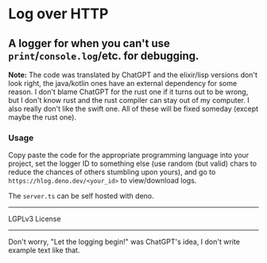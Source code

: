 # Log over HTTP

## A logger for when you can't use `print`/`console.log`/etc. for debugging.

**Note:** The code was translated by ChatGPT and the elixir/lisp versions don't look right, the java/kotlin ones have an external dependency for some reason. I don't blame ChatGPT for the rust one if it turns out to be wrong, but I don't know rust and the rust compiler can stay out of my computer. I also really don't like the swift one. All of these will be fixed someday (except maybe the rust one).

### Usage

Copy paste the code for the appropriate programming language into your project, set the logger ID to something else (use random (but valid) chars to reduce the chances of others stumbling upon yours), and go to `https://hlog.deno.dev/<your_id>` to view/download logs.

The `server.ts` can be self hosted with deno.

---

LGPLv3 License

---

Don't worry, "Let the logging begin!" was ChatGPT's idea, I don't write example text like that.